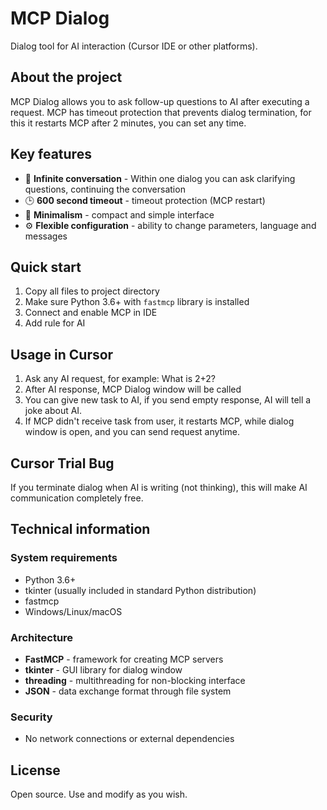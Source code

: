 # MCP Dialog

Dialog tool for AI interaction (Cursor IDE or other platforms).

## About the project

MCP Dialog allows you to ask follow-up questions to AI after executing a request.
MCP has timeout protection that prevents dialog termination, for this it restarts MCP after 2 minutes, you can set any time.

## Key features

- 🔄 **Infinite conversation** - Within one dialog you can ask clarifying questions, continuing the conversation
- 🕒 **600 second timeout** - timeout protection (MCP restart)
- 🎨 **Minimalism** - compact and simple interface
- ⚙️ **Flexible configuration** - ability to change parameters, language and messages

## Quick start

1. Copy all files to project directory
2. Make sure Python 3.6+ with `fastmcp` library is installed
3. Connect and enable MCP in IDE
4. Add rule for AI

## Usage in Cursor

1. Ask any AI request, for example: What is 2+2?
2. After AI response, MCP Dialog window will be called
3. You can give new task to AI, if you send empty response, AI will tell a joke about AI.
4. If MCP didn't receive task from user, it restarts MCP, while dialog window is open, and you can send request anytime.

## Cursor Trial Bug

If you terminate dialog when AI is writing (not thinking), this will make AI communication completely free.

## Technical information

### System requirements

- Python 3.6+
- tkinter (usually included in standard Python distribution)
- fastmcp
- Windows/Linux/macOS

### Architecture

- **FastMCP** - framework for creating MCP servers
- **tkinter** - GUI library for dialog window  
- **threading** - multithreading for non-blocking interface
- **JSON** - data exchange format through file system

### Security

- No network connections or external dependencies

## License

Open source. Use and modify as you wish.

